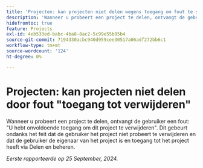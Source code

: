 ```yaml
---
title: 'Projecten: kan projecten niet delen wegens toegang om fout te schrappen'
description: 'Wanneer u probeert een project te delen, ontvangt de gebruiker een fout: U hebt onvoldoende toegang om dit project te verwijderen. Dit gebeurt ondanks het feit dat de gebruiker het project niet probeert te verwijderen en dat de gebruiker de eigenaar van het project is en toegang tot het project heeft via Delen en beheren.'
hidefromtoc: true
feature: Projects
exl-id: 4eb533ed-babc-4ba8-8ac2-5c99e55b95b4
source-git-commit: 7194330acbc940d959cee30517a06adf272bb6c1
workflow-type: tm+mt
source-wordcount: '124'
ht-degree: 0%

---
```


# Projecten: kan projecten niet delen door fout &quot;toegang tot verwijderen&quot;

Wanneer u probeert een project te delen, ontvangt de gebruiker een fout: &quot;U hebt onvoldoende toegang om dit project te verwijderen&quot;. Dit gebeurt ondanks het feit dat de gebruiker het project niet probeert te verwijderen en dat de gebruiker de eigenaar van het project is en toegang tot het project heeft via Delen en beheren.

_Eerste rapporteerde op 25 September, 2024._
